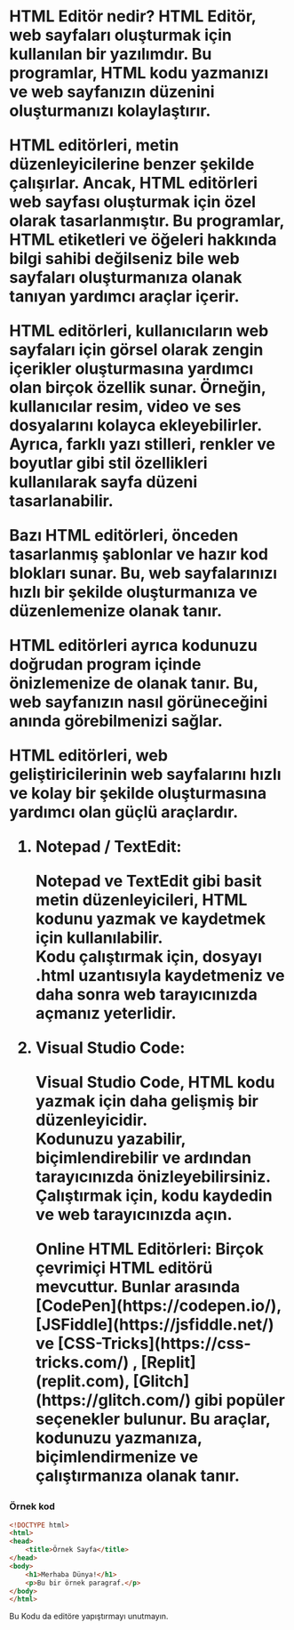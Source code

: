 <h1>HTML Editör nedir?
HTML Editör, web sayfaları oluşturmak için kullanılan bir yazılımdır. 
Bu programlar, HTML kodu yazmanızı ve web sayfanızın düzenini oluşturmanızı kolaylaştırır.

HTML editörleri, metin düzenleyicilerine benzer şekilde çalışırlar. 
Ancak, HTML editörleri web sayfası oluşturmak için özel olarak tasarlanmıştır.
Bu programlar, HTML etiketleri ve öğeleri hakkında bilgi sahibi değilseniz bile web sayfaları oluşturmanıza olanak tanıyan yardımcı araçlar içerir.

HTML editörleri, kullanıcıların web sayfaları için görsel olarak zengin içerikler oluşturmasına yardımcı olan birçok özellik sunar. Örneğin, kullanıcılar resim, video ve ses dosyalarını kolayca ekleyebilirler. Ayrıca, farklı yazı stilleri, renkler ve boyutlar gibi stil özellikleri kullanılarak sayfa düzeni tasarlanabilir.

Bazı HTML editörleri, önceden tasarlanmış şablonlar ve hazır kod blokları sunar. 
Bu, web sayfalarınızı hızlı bir şekilde oluşturmanıza ve düzenlemenize olanak tanır.

HTML editörleri ayrıca kodunuzu doğrudan program içinde önizlemenize de olanak tanır. 
Bu, web sayfanızın nasıl görüneceğini anında görebilmenizi sağlar.

HTML editörleri, web geliştiricilerinin web sayfalarını hızlı ve kolay bir şekilde oluşturmasına yardımcı olan güçlü araçlardır.
<ul style="list-style-type:decimal">
<li>Notepad / TextEdit:<br>
<p>Notepad ve TextEdit gibi basit metin düzenleyicileri, HTML kodunu yazmak ve kaydetmek için kullanılabilir.<br>
Kodu çalıştırmak için, dosyayı .html uzantısıyla kaydetmeniz ve daha sonra web tarayıcınızda açmanız yeterlidir.</p></li>
<li>Visual Studio Code:
<p>Visual Studio Code, HTML kodu yazmak için daha gelişmiş bir düzenleyicidir. <br>
Kodunuzu yazabilir, biçimlendirebilir ve ardından tarayıcınızda önizleyebilirsiniz. <br>
Çalıştırmak için, kodu kaydedin ve web tarayıcınızda açın.</p></li>
Online HTML Editörleri:
Birçok çevrimiçi HTML editörü mevcuttur. 
Bunlar arasında [CodePen](https://codepen.io/), [JSFiddle](https://jsfiddle.net/) ve [CSS-Tricks](https://css-tricks.com/) , [Replit](replit.com), [Glitch](https://glitch.com/) gibi popüler seçenekler bulunur. 
Bu araçlar, kodunuzu yazmanıza, biçimlendirmenize ve çalıştırmanıza olanak tanır.
</ul>
  <h3>Örnek kod</h3>
  
```html
<!DOCTYPE html>
<html>
<head>
	<title>Örnek Sayfa</title>
</head>
<body>
	<h1>Merhaba Dünya!</h1>
	<p>Bu bir örnek paragraf.</p>
</body>
</html>
```
Bu Kodu da editöre yapıştırmayı unutmayın.
